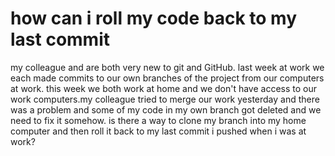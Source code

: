 
# how can i roll my code back to my last commit

my colleague and are both very new to git and GitHub.
last week at work we each made commits to our own branches of the project from our computers at work.
this week we both work at home and we don't have access to our work computers.my colleague tried to merge our work yesterday and there was a problem and some of my code in my own branch got deleted and we need to fix it somehow.
is there a way to clone my branch into my home computer and then roll it back to my last commit i pushed when i was at work?

        